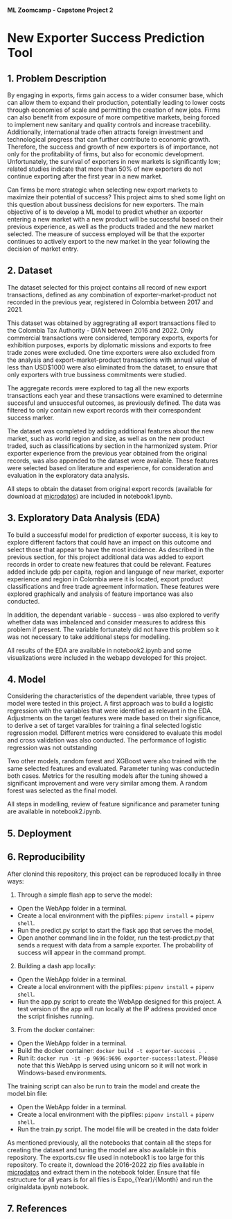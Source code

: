 **ML Zoomcamp - Capstone Project 2**
# New Exporter Success Prediction Tool

## 1. Problem Description

By engaging in exports, firms gain access to a wider consumer base, which can allow them to expand their production, potentially leading to lower costs through economies of scale and permitting the creation of new jobs. Firms can also benefit from exposure of more competitive markets, being forced to implement new sanitary and quality controls and increase tracebility. Additionally, international trade often attracts foreign investment and technological progress that can further contribute to economic growth. Therefore, the success and growth of new exporters is of importance, not only for the profitability of firms, but also for economic development. Unfortunately, the survival of exporters in new markets is significantly low; related studies indicate that more than 50% of new exporters do not continue exporting after the first year in a new market. 

Can firms be more strategic when selecting new export markets to maximize their potential of success? This project aims to shed some light on this question about bussiness decisions for new exporters. The main objective of is to develop a ML model to predict whether an exporter entering a new market with a new product will be successful based on their previous experience, as well as the products traded and the new market selected. The measure of success employed will be that the exporter continues to actively export to the new market in the year following the decision of market entry.

## 2. Dataset

The dataset selected for this project contains all record of new export transactions, defined as any combination of exporter-market-product not recorded in the previous year, registered in Colombia between 2017 and 2021. 

This dataset was obtained by aggregrating all export transactions filed to the Colombia Tax Authority - DIAN between 2016 and 2022. Only commercial transactions were considered, temporary exports, exports for exhibition purposes, exports by diplomatic missions and exports to free trade zones were excluded. One time exporters were also excluded from the analysis and export-market-product transactions with annual value of less than USD$1000 were also eliminated from the dataset, to ensure that only exporters with true bussiness commitments were studied.

The aggregate records were explored to tag all the new exports transactions each year and these transactions were examined to determine succesful and unsuccesful outcomes, as previously defined. The data was filtered to only contain new export records with their correspondent success marker. 

The dataset was completed by adding additional features about the new market, such as world region and size, as well as on the new product traded, such as classifications by section in the harmonized system. Prior exporter experience from the previous year obtained from the original records, was also appended to the dataset were available. These features were selected based on literature and experience, for consideration and evaluation in the exploratory data analysis.    

All steps to obtain the dataset from original export records (available for download at [microdatos](https://microdatos.dane.gov.co/index.php/catalog/472/get-microdata)) are included in notebook1.ipynb. 

## 3. Exploratory Data Analysis (EDA)

To build a successful model for prediction of exporter success, it is key to explore different factors that could have an impact on this outcome and select those that appear to have the most incidence. As described in the previous section, for this project additional data was added to export records in order to create new features that could be relevant. Features added include gdp per capita, region and language of new market, exporter experience and region in Colombia were it is located, export product classifications and free trade agreement information. These features were explored graphically and analysis of feature importance was also conducted. 

In addition, the dependant variable - success - was also explored to verify whether data was imbalanced and consider measures to address this problem if present. The variable fortunately did not have this problem so it was not necessary to take additional steps for modelling.

All results of the EDA are available in notebook2.ipynb and some visualizations were included in the webapp developed for this project.

## 4. Model

Considering the characteristics of the dependent variable, three types of model were tested in this project. A first approach was to build a logistic regression with the variables that were identified as relevant in the EDA. Adjustments on the target features were made based on their significance, to derive a set of target varaibles for training a final selected logistic regression model. Different metrics were considered to evaluate this model and cross validation was also conducted. The performance of logistic regression was not outstanding

Two other models, random forest and XGBoost were also trained with the same selected features and evaluated. Parameter tuning was conductedin both cases. Metrics for the resulting models after the tuning showed a significant improvement and were very similar among them. A random forest was selected as the final model. 

All steps in modelling, review of feature significance and parameter tuning are available in notebook2.ipynb.

## 5. Deployment

## 6. Reproducibility

After clonind this repository, this project can be reproduced locally in three ways:

1. Through a simple flash app to serve the model:
  - Open the WebApp folder in a terminal.
  - Create a local environment with the pipfiles: `pipenv install` + `pipenv shell`.
  - Run the predict.py script to start the flask app that serves the model,
  - Open another command line in the folder, run the test-predict.py that sends a request with data from a sample exporter.
  The probability of success will appear in the command prompt.
  
2. Building a dash app locally:
  - Open the WebApp folder in a terminal.
  - Create a local environment with the pipfiles: `pipenv install` + `pipenv shell`.
  - Run the app.py script to create the WebApp designed for this project. 
  A test version of the app will run locally at the IP address provided once the script finishes running.

3. From the docker container: 
  - Open the WebApp folder in a terminal.
  - Build the docker container: `docker build -t exporter-success . `.
  - Run it: `docker run -it -p 9696:9696 exporter-success:latest`. 
  Please note that this WebApp is served using unicorn so it will not work in Windows-based environments. 
  
The training script can also be run to train the model and create the model.bin file:
- Open the WebApp folder in a terminal.
- Create a local environment with the pipfiles: `pipenv install` + `pipenv shell`.
- Run the train.py script.
The model file will be created in the data folder

As mentioned previously, all the notebooks that contain all the steps for creating the dataset and tuning the model are also available in this repository. The exports.csv file used in notebook1 is too large for this repository. To create it, download the 2016-2022 zip files available in [microdatos](https://microdatos.dane.gov.co/index.php/catalog/472/get-microdata) and extract them in the notebook folder. Ensure that file estructure for all years is for all files is Expo_{Year}/{Month} and run the originaldata.ipynb notebook.

## 7. References
